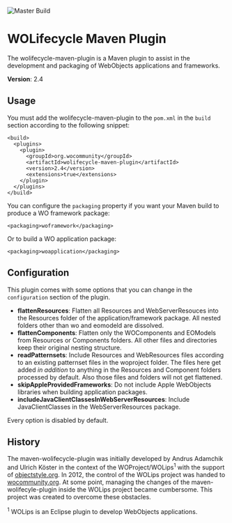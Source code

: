![Master Build](https://github.com/wocommunity/wolifecycle-maven-plugin/workflows/wolifecycle-maven-plugin%20Master%20Build/badge.svg)

# WOLifecycle Maven Plugin

The wolifecycle-maven-plugin is a Maven plugin to assist in the development and packaging of WebObjects applications and frameworks.

**Version**: 2.4

## Usage

You must add the wolifecycle-maven-plugin to the `pom.xml` in the `build` section according to the following snippet:

```
<build>
  <plugins>
    <plugin>
      <groupId>org.wocommunity</groupId>
      <artifactId>wolifecycle-maven-plugin</artifactId>
      <version>2.4</version>
      <extensions>true</extensions>
    </plugin>
  </plugins>
</build>
```

You can configure the `packaging` property if you want your Maven build to produce a WO framework package:

```
<packaging>woframework</packaging>
```

Or to build a WO application package:

```
<packaging>woapplication</packaging>
```

## Configuration

This plugin comes with some options that you can change in the `configuration` section of the plugin.

- **flattenResources**: Flatten all Resources and WebServerResouces into the Resources folder of the application/framework package. All nested folders other than wo and eomodeld are dissolved.
- **flattenComponents**: Flatten only the WOComponents and EOModels from Resources or Components folders. All other files and directories keep their original nesting structure. 
- **readPatternsets**: Include Resources and WebResources files according to an existing patternset files in the woproject folder. The files here get added *in addition* to anything in the Resources and Component folders processed by default. Also those files and folders will not get flattened.
- **skipAppleProvidedFrameworks**: Do not include Apple WebObjects libraries when building application packages.
- **includeJavaClientClassesInWebServerResources**: Include  JavaClientClasses in the WebServerResources package.

Every option is disabled by default.

## History

The maven-wolifecycle-plugin was initially developed by Andrus Adamchik and Ulrich Köster in the context of the WOProject/WOLips<sup>1</sup> with the support of [objectstyle.org](http://objectstyle.org). In 2012, the control of the WOLips project was handed to [wocommunity.org](http://wocommunity.org). At some point, managing the changes of the maven-wolifecyle-plugin inside the WOLips project became cumbersome. This project was created to overcome these obstacles.

<sup>1</sup> WOLips is an Eclipse plugin to develop WebObjects applications.
